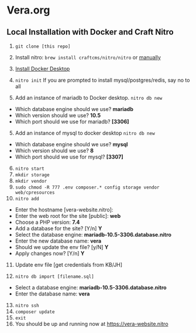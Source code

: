 # Vera.org

## Local Installation with Docker and Craft Nitro

1. `git clone [this repo]`
2. Install nitro:
`brew install craftcms/nitro/nitro` or [manually](https://craftcms.com/docs/nitro/2.x/installation.html)
3. [Install Docker Desktop](https://www.docker.com/products/docker-desktop/)

4. `nitro init`
If you are prompted to install mysql/postgres/redis, say no to all

5. Add an instance of mariadb to Docker desktop.
`nitro db new`
- Which database engine should we use? **mariadb**
- Which version should we use? **10.5**
- Which port should we use for mariadb? **[3306]**

5. Add an instance of mysql to docker desktop
`nitro db new`
- Which database engine should we use? **mysql**
- Which version should we use? **8**
- Which port should we use for mysql? **[3307]**

6. `nitro start`
7. `mkdir storage`
8. `mkdir vendor`
9. `sudo chmod -R 777 .env composer.* config storage vendor web/cpresources`
10. `nitro add`
- Enter the hostname [vera-website.nitro]:
- Enter the web root for the site [public]: **web**
- Choose a PHP version: **7.4**
- Add a database for the site? [Y/n] **Y**
- Select the database engine: **mariadb-10.5-3306.database.nitro**
- Enter the new database name: **vera**
- Should we update the env file? [y/N] **Y**
- Apply changes now? [Y/n] **Y**

11. Update env file [get credentials from KB/JH]

12. `nitro db import [filename.sql]`
- Select a database engine: **mariadb-10.5-3306.database.nitro**
- Enter the database name: **vera**

13. `nitro ssh`
14. `composer update`
15. `exit`
16. You should be up and running now at https://vera-website.nitro
